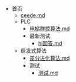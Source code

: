 - 首页
  - [ceede.md](ceede.md)
  - PLC
    - [电梯群控算法.md](PLC/电梯群控算法.md)
    - 最新测试
      - [hi回答.md](PLC/最新测试/hi回答.md)
  - 启发式算法
    - [差分进化算法.md](启发式算法/差分进化算法.md)
    - 测试
      - [测试.md](启发式算法/测试/测试.md)
